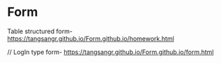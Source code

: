 # Form
Table structured form- https://tangsangr.github.io/Form.github.io/homework.html

//
LogIn type form- https://tangsangr.github.io/Form.github.io/form.html
